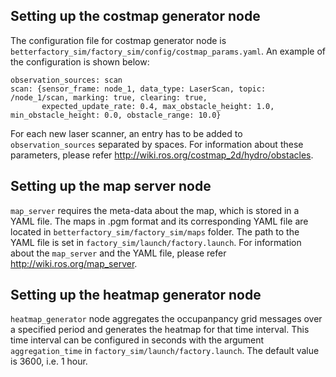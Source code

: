 ## Setting up the costmap generator node

The configuration file for costmap generator node is `betterfactory_sim/factory_sim/config/costmap_params.yaml`. An example of the configuration is shown below:
```
observation_sources: scan
scan: {sensor_frame: node_1, data_type: LaserScan, topic: /node_1/scan, marking: true, clearing: true,
       expected_update_rate: 0.4, max_obstacle_height: 1.0, min_obstacle_height: 0.0, obstacle_range: 10.0}
```
For each new laser scanner, an entry has to be added to `observation_sources` separated by spaces. For information about these parameters, please refer http://wiki.ros.org/costmap_2d/hydro/obstacles.

## Setting up the map server node

`map_server` requires the meta-data about the map, which is stored in a YAML file. The maps in .pgm format and its corresponding YAML file are located in `betterfactory_sim/factory_sim/maps` folder. The path to the YAML file is set in `factory_sim/launch/factory.launch`. For information about the `map_server` and the YAML file, please refer http://wiki.ros.org/map_server. 

## Setting up the heatmap generator node

`heatmap_generator` node aggregates the occupanpancy grid messages over a specified period and generates the heatmap for that time interval. This time interval can be configured in seconds with the argument `aggregation_time` in `factory_sim/launch/factory.launch`. The default value is 3600, i.e. 1 hour.